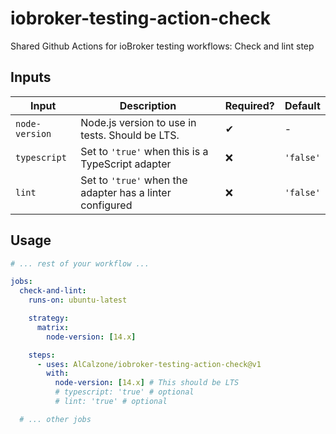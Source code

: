 # iobroker-testing-action-check

Shared Github Actions for ioBroker testing workflows: Check and lint step

## Inputs

| Input          | Description                                              | Required? | Default   |
| -------------- | -------------------------------------------------------- | --------- | --------- |
| `node-version` | Node.js version to use in tests. Should be LTS.          | ✔         | -         |
| `typescript`   | Set to `'true'` when this is a TypeScript adapter        | ❌        | `'false'` |
| `lint`         | Set to `'true'` when the adapter has a linter configured | ❌        | `'false'` |

## Usage

```yml
# ... rest of your workflow ...

jobs:
  check-and-lint:
    runs-on: ubuntu-latest

    strategy:
      matrix:
        node-version: [14.x]

    steps:
      - uses: AlCalzone/iobroker-testing-action-check@v1
        with:
          node-version: [14.x] # This should be LTS
          # typescript: 'true' # optional
          # lint: 'true' # optional

  # ... other jobs
```
